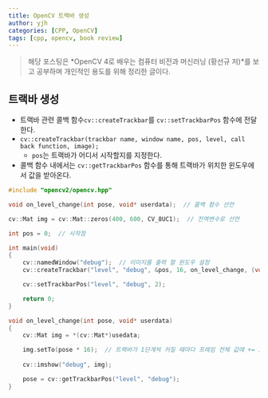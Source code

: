 ```yaml
---
title: OpenCV 트랙바 생성
author: yjh
categories: [CPP, OpenCV]
tags: [cpp, opencv, book review]
---
```


> 해당 포스팅은 *OpenCV 4로 배우는 컴퓨터 비전과 머신러닝 (황선규 저)*를 보고 공부하며 개인적인 용도를 위해 정리한 글이다.

## 트랙바 생성

- 트랙바 관련 콜백 함수`cv::createTrackbar`를 `cv::setTrackbarPos` 함수에 전달한다.
- `cv::createTrackbar(trackbar name, window name, pos, level, call back function, image);`
  - `pos`는 트랙바가 어디서 시작할지를 지정한다.
- 콜백 함수 내에서는 `cv::getTrackbarPos` 함수를 통해 트랙바가 위치한 윈도우에서 값을 받아온다.

```cpp
#include "opencv2/opencv.hpp"

void on_level_change(int pose, void* userdata);  // 콜백 함수 선언

cv::Mat img = cv::Mat::zeros(400, 600, CV_8UC1);  // 전역변수로 선언

int pos = 0;  // 시작점

int main(void)
{
    cv::namedWindow("debug");  // 이미지를 출력 할 윈도우 설정
    cv::createTrackbar("level", "debug", &pos, 16, on_level_change, (void*)&img);

    cv::setTrackbarPos("level", "debug", 2);

    return 0;
}

void on_level_change(int pose, void* userdata)
{
    cv::Mat img = *(cv::Mat*)usedata;

    img.setTo(pose * 16);  // 트랙바가 1단계씩 커질 때마다 프레임 전체 값에 += 16
    
    cv::imshow("debug", img);

    pose = cv::getTrackbarPos("level", "debug");
}

```